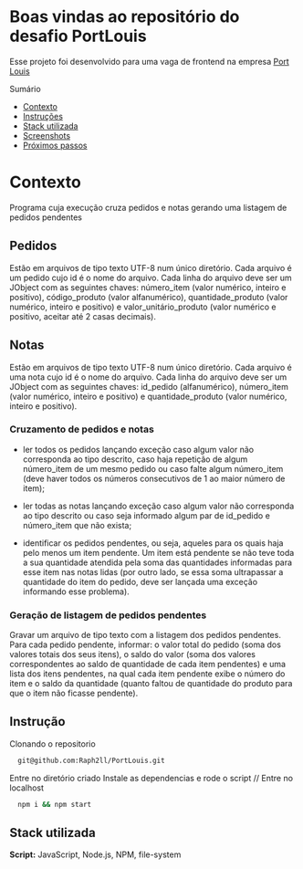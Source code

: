 # Boas vindas ao repositório do desafio PortLouis

Esse projeto foi desenvolvido para uma vaga de frontend na empresa [Port Louis](portdata.tech)

 Sumário
- [Contexto](#contexto)
- [Instruções](#instruções)
- [Stack utilizada](#Stack-utilizadas)
- [Screenshots](#Screenshots)
- [Próximos passos](#Próximos-passos)

# Contexto

Programa cuja execução cruza pedidos e notas gerando uma listagem de pedidos
pendentes
## Pedidos

Estão em arquivos de tipo texto UTF-8 num único diretório. Cada arquivo é um pedido cujo
id é o nome do arquivo. Cada linha do arquivo deve ser um JObject com as seguintes
chaves: número_item (valor numérico, inteiro e positivo), código_produto (valor
alfanumérico), quantidade_produto (valor numérico, inteiro e positivo) e
valor_unitário_produto (valor numérico e positivo, aceitar até 2 casas decimais).
## Notas
Estão em arquivos de tipo texto UTF-8 num único diretório. Cada arquivo é uma nota cujo id
é o nome do arquivo. Cada linha do arquivo deve ser um JObject com as seguintes chaves:
id_pedido (alfanumérico), número_item (valor numérico, inteiro e positivo) e
quantidade_produto (valor numérico, inteiro e positivo).

### Cruzamento de pedidos e notas

- ler todos os pedidos lançando exceção caso algum valor não corresponda ao tipo descrito,
caso haja repetição de algum número_item de um mesmo pedido ou caso falte algum
número_item (deve haver todos os números consecutivos de 1 ao maior número de item);

- ler todas as notas lançando exceção caso algum valor não corresponda ao tipo descrito ou
caso seja informado algum par de id_pedido e número_item que não exista;

- identificar os pedidos pendentes, ou seja, aqueles para os quais haja pelo menos um item
pendente. Um item está pendente se não teve toda a sua quantidade atendida pela soma
das quantidades informadas para esse item nas notas lidas (por outro lado, se essa soma
ultrapassar a quantidade do item do pedido, deve ser lançada uma exceção informando
esse problema).

### Geração de listagem de pedidos pendentes

Gravar um arquivo de tipo texto com a listagem dos pedidos pendentes. Para cada pedido
pendente, informar: o valor total do pedido (soma dos valores totais dos seus itens), o saldo
do valor (soma dos valores correspondentes ao saldo de quantidade de cada item
pendentes) e uma lista dos itens pendentes, na qual cada item pendente exibe o número do
item e o saldo da quantidade (quanto faltou de quantidade do produto para que o item não
ficasse pendente).

## Instrução

Clonando o repositorio

```bash
  git@github.com:Raph2ll/PortLouis.git
```
Entre no diretório criado
Instale as dependencias e rode o script
// Entre no localhost
```bash
  npm i && npm start
```

## Stack utilizada

**Script:** JavaScript, Node.js, NPM, file-system
